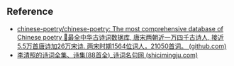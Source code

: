 ## Reference

- [chinese-poetry/chinese-poetry: The most comprehensive database of Chinese poetry 🧶最全中华古诗词数据库, 唐宋两朝近一万四千古诗人, 接近5.5万首唐诗加26万宋诗. 两宋时期1564位词人，21050首词。 (github.com)](https://github.com/chinese-poetry/chinese-poetry)
- [李清照的诗词全集、诗集(88首全)_诗词名句网 (shicimingju.com)](https://www.shicimingju.com/chaxun/zuozhe/77.html)
